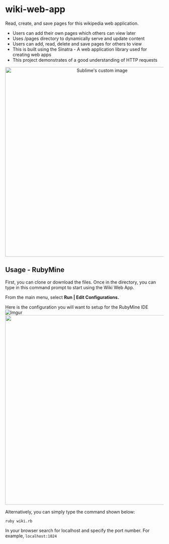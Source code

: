 # wiki-web-app
Read, create, and save pages for this wikipedia web application.

* Users can add their own pages which others can view later
* Uses /pages directory to dynamically serve and update content
* Users can add, read, delete and save pages for others to view
* This is built using the Sinatra - A web application library used for creating web apps
* This project demonstrates of a good understanding of HTTP requests

<p align="center">
  <img src="https://media.giphy.com/media/Gj0Rjh1qntLBYkUcwW/giphy.gif" width="600" alt="Sublime's custom image"/>
</p>

## Usage - RubyMine
First, you can clone or download the files. Once in the directory, you can type in this command prompt to start using the Wiki Web App.

From the main menu, select **Run | Edit Configurations.**  
 
Here is the configuration you will want to setup for the RubyMine IDE
![Imgur](https://i.imgur.com/1fdLF9d.png)
<img src="https://i.imgur.com/1fdLF9d.png" width="600"/>

Alternatively, you can simply type the command shown below:
```shell script
ruby wiki.rb
```
In your browser search for localhost and specify the port number. For example,
`localhost:1024`
